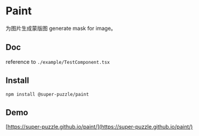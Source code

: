 # Paint

为图片生成蒙版图
generate mask for image。

## Doc

reference to `./example/TestComponent.tsx`

## Install

`npm install @super-puzzle/paint`

## Demo

[https://super-puzzle.github.io/paint/](https://super-puzzle.github.io/paint/)

